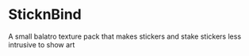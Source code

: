 # SticknBind
A small balatro texture pack that makes stickers and stake stickers less intrusive to show art
